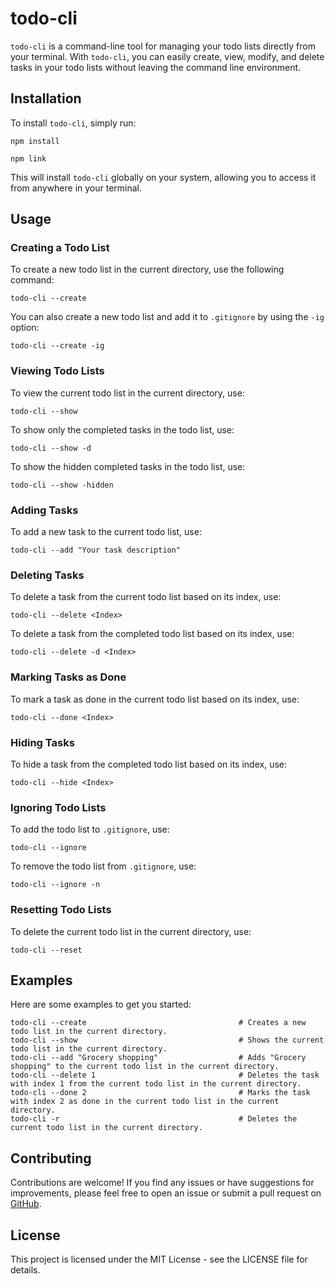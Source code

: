 
<h1>todo-cli</h1>
    <p><code>todo-cli</code> is a command-line tool for managing your todo lists directly from your terminal. With <code>todo-cli</code>, you can easily create, view, modify, and delete tasks in your todo lists without leaving the command line environment.</p>
    <h2>Installation</h2>
    <p>To install <code>todo-cli</code>, simply run:</p>
    <pre><code>npm install</code></pre>
    <pre><code>npm link</code></pre>
    <p>This will install <code>todo-cli</code> globally on your system, allowing you to access it from anywhere in your terminal.</p>
    <h2>Usage</h2>
    <h3>Creating a Todo List</h3>
    <p>To create a new todo list in the current directory, use the following command:</p>
    <pre><code>todo-cli --create</code></pre>
    <p>You can also create a new todo list and add it to <code>.gitignore</code> by using the <code>-ig</code> option:</p>
    <pre><code>todo-cli --create -ig</code></pre>
    <h3>Viewing Todo Lists</h3>
    <p>To view the current todo list in the current directory, use:</p>
    <pre><code>todo-cli --show</code></pre>
    <p>To show only the completed tasks in the todo list, use:</p>
    <pre><code>todo-cli --show -d</code></pre>
    <p>To show the hidden completed tasks in the todo list, use:</p>
    <pre><code>todo-cli --show -hidden</code></pre>
    <h3>Adding Tasks</h3>
    <p>To add a new task to the current todo list, use:</p>
    <pre><code>todo-cli --add "Your task description"</code></pre>
    <h3>Deleting Tasks</h3>
    <p>To delete a task from the current todo list based on its index, use:</p>
    <pre><code>todo-cli --delete &lt;Index&gt;</code></pre>
    <p>To delete a task from the completed todo list based on its index, use:</p>
    <pre><code>todo-cli --delete -d &lt;Index&gt;</code></pre>
    <h3>Marking Tasks as Done</h3>
    <p>To mark a task as done in the current todo list based on its index, use:</p>
    <pre><code>todo-cli --done &lt;Index&gt;</code></pre>
    <h3>Hiding Tasks</h3>
    <p>To hide a task from the completed todo list based on its index, use:</p>
    <pre><code>todo-cli --hide &lt;Index&gt;</code></pre>
    <h3>Ignoring Todo Lists</h3>
    <p>To add the todo list to <code>.gitignore</code>, use:</p>
    <pre><code>todo-cli --ignore</code></pre>
    <p>To remove the todo list from <code>.gitignore</code>, use:</p>
    <pre><code>todo-cli --ignore -n</code></pre>
    <h3>Resetting Todo Lists</h3>
    <p>To delete the current todo list in the current directory, use:</p>
    <pre><code>todo-cli --reset</code></pre>
    <h2>Examples</h2>
    <p>Here are some examples to get you started:</p>
    <pre><code>todo-cli --create                                  # Creates a new todo list in the current directory.
todo-cli --show                                    # Shows the current todo list in the current directory.
todo-cli --add "Grocery shopping"                  # Adds "Grocery shopping" to the current todo list in the current directory.
todo-cli --delete 1                                # Deletes the task with index 1 from the current todo list in the current directory.
todo-cli --done 2                                  # Marks the task with index 2 as done in the current todo list in the current directory.
todo-cli -r                                        # Deletes the current todo list in the current directory.
</code></pre>
    <h2>Contributing</h2>
    <p>Contributions are welcome! If you find any issues or have suggestions for improvements, please feel free to open an issue or submit a pull request on <a href="https://github.com/OSALD2000/todo-cli">GitHub</a>.</p>
    <h2>License</h2>
    <p>This project is licensed under the MIT License - see the LICENSE file for details.</p>
